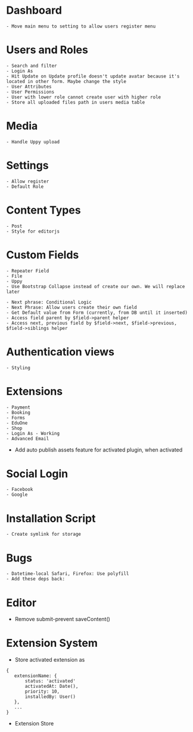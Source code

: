 # Dashboard
    - Move main menu to setting to allow users register menu

# Users and Roles
    - Search and filter
    - Login As
    - Hit Update on Update profile doesn't update avatar because it's located in other form. Maybe change the style
    - User Attributes
    - User Permissions
    - User with lower role cannot create user with higher role
    - Store all uploaded files path in users media table

# Media
    - Handle Uppy upload

# Settings
    - Allow register
    - Default Role

# Content Types
    - Post
    - Style for editorjs

# Custom Fields    
    - Repeater Field
    - File
    - Uppy
    - Use Bootstrap Collapse instead of create our own. We will replace later
    
    - Next phrase: Conditional Logic
    - Next Phrase: Allow users create their own field
    - Get Default value from Form (currently, from DB until it inserted)
    - Access field parent by $field->parent helper
    - Access next, previous field by $field->next, $field->previous, $field->siblings helper

# Authentication views
    - Styling

# Extensions
    - Payment
    - Booking
    - Forms
    - EduOne
    - Shop
    - Login As - Working
    - Advanced Email

- Add auto publish assets feature for activated plugin, when activated

# Social Login
    - Facebook
    - Google

# Installation Script
    - Create symlink for storage

# Bugs
    - Datetime-local Safari, Firefox: Use polyfill
    - Add these deps back:

# Editor
- Remove submit-prevent saveContent()

# Extension System
- Store activated extension as 
```
{
   extensionName: {
       status: 'activated'
       activatedAt: Date(),
       priority: 10,
       installedBy: User()
   },
   ...
}
```

- Extension Store